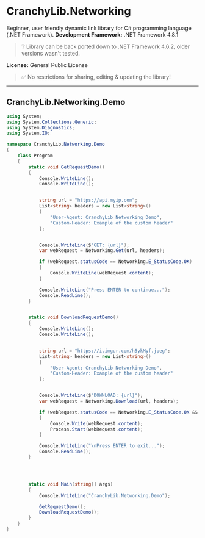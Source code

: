 # CranchyLib.Networking
Beginner, user friendly dynamic link library for C# programming language (.NET Framework).
**Development Framework:** .NET Framework 4.8.1
> :grey_question: Library can be back ported down to .NET Framework 4.6.2, older versions wasn't tested.
> 
**License:** General Public License
> :white_check_mark: No restrictions for sharing, editing & updating the library!

____

## CranchyLib.Networking.Demo
```c#
using System;
using System.Collections.Generic;
using System.Diagnostics;
using System.IO;

namespace CranchyLib.Networking.Demo
{
    class Program
    {
        static void GetRequestDemo()
        {
            Console.WriteLine();
            Console.WriteLine();


            string url = "https://api.myip.com";
            List<string> headers = new List<string>()
            {
                "User-Agent: CranchyLib Networking Demo",
                "Custom-Header: Example of the custom header"
            };


            Console.WriteLine($"GET: {url}");
            var webRequest = Networking.Get(url, headers);

            if (webRequest.statusCode == Networking.E_StatusCode.OK)
            {
                Console.WriteLine(webRequest.content);
            }

            Console.WriteLine("Press ENTER to continue...");
            Console.ReadLine();
        }


        static void DownloadRequestDemo()
        {
            Console.WriteLine();
            Console.WriteLine();


            string url = "https://i.imgur.com/h5ykMyf.jpeg";
            List<string> headers = new List<string>()
            {
                "User-Agent: CranchyLib Networking Demo",
                "Custom-Header: Example of the custom header"
            };


            Console.WriteLine($"DOWNLOAD: {url}");
            var webRequest = Networking.Download(url, headers);

            if (webRequest.statusCode == Networking.E_StatusCode.OK && File.Exists(webRequest.content))
            {
                Console.Write(webRequest.content);
                Process.Start(webRequest.content);
            }

            Console.WriteLine("\nPress ENTER to exit...");
            Console.ReadLine();
        }




        static void Main(string[] args)
        {
            Console.WriteLine("CranchyLib.Networking.Demo");

            GetRequestDemo();
            DownloadRequestDemo();
        }
    }
}
```
